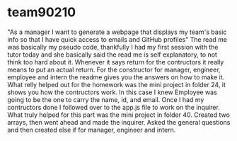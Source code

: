 # team90210
"As a manager
I want to generate a webpage that displays my team's basic info
so that I have quick access to emails and GitHub profiles"
The read me was basically my pseudo code, thankfully I had my first session with the tutor today and she basically said the read me is 
self explanatory, to not think too hard about it. Whenever it says return for the contructors it really means to put an actual return.
For the constructor for manager, engineer, employee and intern the readme gives you the answers on how to make it.
What relly helped out for the homework was the mini project in folder 24, it shows you how the contructors work.
In this case I knew Employee was going to be the one to carry the name, id, and email.
Once I had my contructors done I followed over to the app.js file to work on the inquirer.
What truly helped for this part was the mini project in folder 40.
Created two arrays, then went ahead and made the inquirer. Asked the general questions and then created else if for manager, engineer and intern.
